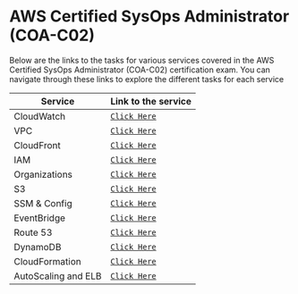 # AWS Certified SysOps Administrator (COA-C02)

Below are the links to the tasks for various services covered in the AWS Certified SysOps Administrator (COA-C02) certification exam. You can navigate through these links to explore the different tasks for each service

| Service             | Link to the service                                         |
| ------------------- | ----------------------------------------------------------- |
| CloudWatch          | [`Click Here`](./AWS%20CloudWatch/README.md)                |
| VPC                 | [`Click Here`](./AWS%20VPC/README.md)                       |
| CloudFront          | [`Click Here`](./AWS%20CloudFront/Task-1.md)                |
| IAM                 | [`Click Here`](./AWS%20IAM/README.md)                       |
| Organizations       | [`Click Here`](./AWS%20Organizations/README.md)             |
| S3                  | [`Click Here`](./AWS%20S3/README.md)                        |
| SSM & Config        | [`Click Here`](./SSM%20Automation%20and%20Config/README.md) |
| EventBridge         | [`Click Here`](./AWS%20EventBridge/)                        |
| Route 53            | [`Click Here`](./AWS%20Route%2053/)                         |
| DynamoDB            | [`Click Here`](./AWS%20DynamoDB/)                           |
| CloudFormation      | [`Click Here`](/AWS%20CloudFormation/README.md)             |
| AutoScaling and ELB | [`Click Here`](./AWS%20AutoScaling%20and%20ELB/README.md)   |
